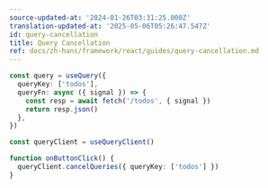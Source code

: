 ```yaml
---
source-updated-at: '2024-01-26T03:31:25.000Z'
translation-updated-at: '2025-05-06T05:26:47.547Z'
id: query-cancellation
title: Query Cancellation
ref: docs/zh-hans/framework/react/guides/query-cancellation.md
---
```


[//]: # 'Example7'

```ts
const query = useQuery({
  queryKey: ['todos'],
  queryFn: async ({ signal }) => {
    const resp = await fetch('/todos', { signal })
    return resp.json()
  },
})

const queryClient = useQueryClient()

function onButtonClick() {
  queryClient.cancelQueries({ queryKey: ['todos'] })
}
```

[//]: # 'Example7'
